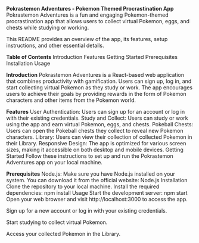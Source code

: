 **Pokrastemon Adventures - Pokemon Themed Procrastination App**
Pokrastemon Adventures is a fun and engaging Pokemon-themed procrastination app that allows users to collect virtual Pokemon, eggs, and chests while studying or working. 

This README provides an overview of the app, its features, setup instructions, and other essential details.

**Table of Contents**
Introduction
Features
Getting Started
Prerequisites
Installation
Usage



**Introduction** 
Pokrastemon Adventures is a React-based web application that combines productivity with gamification. Users can sign up, log in, and start collecting virtual Pokemon as they study or work. The app encourages users to achieve their goals by providing rewards in the form of Pokemon characters and other items from the Pokemon world.

**Features**
User Authentication: Users can sign up for an account or log in with their existing credentials.
Study and Collect: Users can study or work using the app and earn virtual Pokemon, eggs, and chests.
Pokeball Chests: Users can open the Pokeball chests they collect to reveal new Pokemon characters.
Library: Users can view their collection of collected Pokemon in their Library.
Responsive Design: The app is optimized for various screen sizes, making it accessible on both desktop and mobile devices.
Getting Started
Follow these instructions to set up and run the Pokrastemon Adventures app on your local machine.

**Prerequisites**
Node.js: Make sure you have Node.js installed on your system. You can download it from the official website: Node.js
Installation
Clone the repository to your local machine.
Install the required dependencies:
npm install
Usage
Start the development server:
npm start
Open your web browser and visit http://localhost:3000 to access the app.

Sign up for a new account or log in with your existing credentials.

Start studying to collect virtual Pokemon.

Access your collected Pokemon in the Library.

